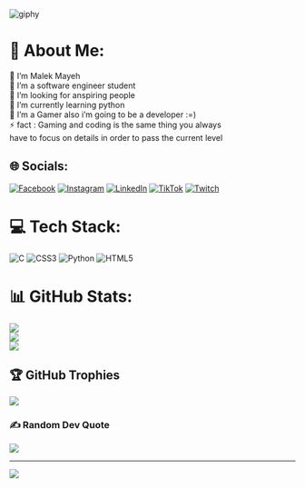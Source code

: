 ![giphy](https://user-images.githubusercontent.com/31927278/194099360-914919ea-59f9-4ccd-8c2b-28fc2ec411ba.gif)
# 💫 About Me:
🔭 I’m Malek Mayeh<br>👯 I’m a software engineer student<br>🤝 I’m looking for anspiring people<br>🌱 I’m currently learning python<br>💬 I’m a Gamer also i’m going to be a developer :=)<br>⚡ fact : Gaming and coding is the same thing you always<br>have to focus on details in order to pass the current level


## 🌐 Socials:
[![Facebook](https://img.shields.io/badge/Facebook-%231877F2.svg?logo=Facebook&logoColor=white)](https://facebook.com/Malekje2087) [![Instagram](https://img.shields.io/badge/Instagram-%23E4405F.svg?logo=Instagram&logoColor=white)](https://instagram.com/malek_ffs) [![LinkedIn](https://img.shields.io/badge/LinkedIn-%230077B5.svg?logo=linkedin&logoColor=white)](https://linkedin.com/in/in/malek-mayeh-0b937122b/) [![TikTok](https://img.shields.io/badge/TikTok-%23000000.svg?logo=TikTok&logoColor=white)](https://tiktok.com/@@malekje7) [![Twitch](https://img.shields.io/badge/Twitch-%239146FF.svg?logo=Twitch&logoColor=white)](https://twitch.tv/malekjee) 

# 💻 Tech Stack:
![C](https://img.shields.io/badge/c-%2300599C.svg?style=for-the-badge&logo=c&logoColor=white) ![CSS3](https://img.shields.io/badge/css3-%231572B6.svg?style=for-the-badge&logo=css3&logoColor=white) ![Python](https://img.shields.io/badge/python-3670A0?style=for-the-badge&logo=python&logoColor=ffdd54) ![HTML5](https://img.shields.io/badge/html5-%23E34F26.svg?style=for-the-badge&logo=html5&logoColor=white)
# 📊 GitHub Stats:
![](https://github-readme-stats.vercel.app/api?username=MalekJE&theme=dark&hide_border=false&include_all_commits=false&count_private=false)<br/>
![](https://github-readme-streak-stats.herokuapp.com/?user=MalekJE&theme=dark&hide_border=false)<br/>
![](https://github-readme-stats.vercel.app/api/top-langs/?username=MalekJE&theme=dark&hide_border=false&include_all_commits=false&count_private=false&layout=compact)

## 🏆 GitHub Trophies
![](https://github-profile-trophy.vercel.app/?username=MalekJE&theme=radical&no-frame=false&no-bg=true&margin-w=4)

### ✍️ Random Dev Quote
![](https://quotes-github-readme.vercel.app/api?type=horizontal&theme=tokyonight)

---
[![](https://visitcount.itsvg.in/api?id=MalekJE&icon=9&color=0)](https://visitcount.itsvg.in)
